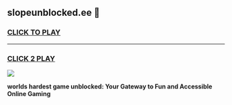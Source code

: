 
## slopeunblocked.ee 👋
<h3>
<a href="https://premium.freeplayer.one?title=slopeunblocked.ee&ref=14F">CLICK TO PLAY</a></h3>
<hr>

<h3>
<a href="https://premium.freeplayer.one?title=slopeunblocked.ee&ref=14F">CLICK 2 PLAY</a>
  
</h3>

<a href="https://premium.freeplayer.one?title=slopeunblocked.ee&ref=12F/"><img src="https://clearcache.store/games.png"></a>


**worlds hardest game unblocked: Your Gateway to Fun and Accessible Online Gaming**

